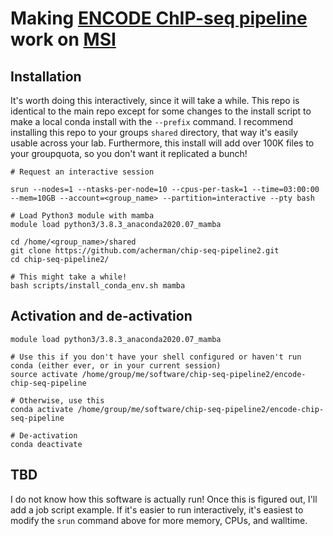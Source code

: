 # Making [ENCODE ChIP-seq pipeline](https://github.com/ENCODE-DCC/chip-seq-pipeline2) work on [MSI](https://www.msi.umn.edu)

## Installation
It's worth doing this interactively, since it will take a while. This repo is identical to the main repo except for some changes to the install script to make a local conda install with the `--prefix` command. I recommend installing this repo to your groups `shared` directory, that way it's easily usable across your lab. Furthermore, this install will add over 100K files to your groupquota, so you don't want it replicated a bunch!

```
# Request an interactive session

srun --nodes=1 --ntasks-per-node=10 --cpus-per-task=1 --time=03:00:00 --mem=10GB --account=<group_name> --partition=interactive --pty bash

# Load Python3 module with mamba
module load python3/3.8.3_anaconda2020.07_mamba

cd /home/<group_name>/shared 
git clone https://github.com/acherman/chip-seq-pipeline2.git
cd chip-seq-pipeline2/

# This might take a while!
bash scripts/install_conda_env.sh mamba
```


## Activation and de-activation
```
module load python3/3.8.3_anaconda2020.07_mamba

# Use this if you don't have your shell configured or haven't run conda (either ever, or in your current session)
source activate /home/group/me/software/chip-seq-pipeline2/encode-chip-seq-pipeline

# Otherwise, use this
conda activate /home/group/me/software/chip-seq-pipeline2/encode-chip-seq-pipeline

# De-activation
conda deactivate
```

## TBD 
I do not know how this software is actually run! Once this is figured out, I'll add a job script example. If it's easier to run interactively, it's easiest to modify the `srun` command above for more memory, CPUs, and walltime.

